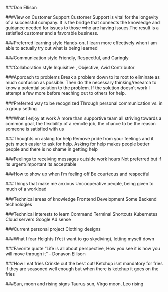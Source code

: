 ###Don Ellison

###View on Customer Support
Customer Support is vital for the longevity of a successful company. It is the bridge that connects the knowledge and guidance needed for issues to those who are having issues.The result is a satisfied customer and a favorable business.

###Preferred learning style
Hands-on. I learn more effectively when i am able to actually try out what is being learned

###Communication style
Friendly, Respectful, and Caringly 

###Collaboration style
Inquisitive , Objective, Avid Contributor 

###Approach to problems
Break a problem down to its root to eliminate as much confusion as possible. Then do the necessary thinking/research to know a potential solution to the problem. If the solution doesn’t work I attempt a few more before reaching out to others for help.

###Preferred way to be recognized
Through personal communication vs. in a group setting

###What I enjoy at work
A more than supportive team all striving towards a common goal, the flexibility of a remote job, the chance to be the reason someone is satisfied with us

###Thoughts on asking for help
Remove pride from your feelings and it gets much easier to ask for help. Asking for help makes people better people and there is no shame in getting help

###Feelings to receiving messages outside work hours
Not preferred but if its urgent/important its acceptable 

###How to show up when I’m feeling off
Be courteous and respectful

###Things that make me anxious
Uncooperative people, being given to much of a workload

###Technical areas of knowledge
Frontend Development
Some Backend technologies

###Technical interests to learn
Command Terminal Shortcuts
Kubernetes
Cloud servers 
Google Ad sense

###Current personal project
Clothing designs

###What I fear
Heights (Yet i want to go skydiving), letting myself down

###Favorite quote
“Life is all about perspective, How you see it is how you will move through it” - Donavon Ellison

###How I eat fries
Crinkle cut the best cut! Ketchup isnt mandatory for fries if they are seasoned well enough but when there is ketchup it goes on the fries

###Sun, moon and rising signs
Taurus sun, Virgo moon, Leo rising
